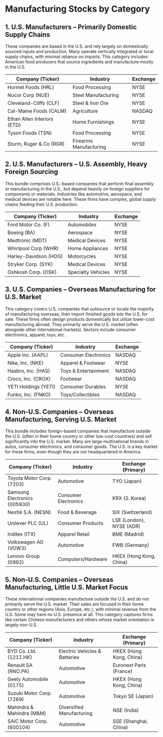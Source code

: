 # Manufacturing Stocks by Category

## 1. U.S. Manufacturers – Primarily Domestic Supply Chains

These companies are based in the U.S. and rely largely on domestically sourced inputs and production. Many operate vertically integrated or local supply chains, with minimal reliance on imports. This category includes American food producers that source ingredients and manufacture mostly in the U.S.

| Company (Ticker)         | Industry             | Exchange |
|--------------------------|----------------------|----------|
| Hormel Foods (HRL)       | Food Processing      | NYSE     |
| Nucor Corp (NUE)         | Steel Manufacturing  | NYSE     |
| Cleveland-Cliffs (CLF)   | Steel & Iron Ore     | NYSE     |
| Cal-Maine Foods (CALM)   | Agriculture          | NASDAQ   |
| Ethan Allen Interiors (ETD)| Home Furnishings     | NYSE     |
| Tyson Foods (TSN)        | Food Processing      | NYSE     |
| Sturm, Ruger & Co (RGR)  | Firearms Manufacturing | NYSE     |

## 2. U.S. Manufacturers – U.S. Assembly, Heavy Foreign Sourcing

This bundle comprises U.S.-based companies that perform final assembly or manufacturing in the U.S., but depend heavily on foreign suppliers for components or materials. Industries like automotive, aerospace, and medical devices are notable here. These firms have complex, global supply chains feeding their U.S. production.

| Company (Ticker)        | Industry           | Exchange |
|-------------------------|--------------------|----------|
| Ford Motor Co. (F)      | Automobiles        | NYSE     |
| Boeing (BA)             | Aerospace          | NYSE     |
| Medtronic (MDT)         | Medical Devices    | NYSE     |
| Whirlpool Corp (WHR)    | Home Appliances    | NYSE     |
| Harley-Davidson (HOG)   | Motorcycles        | NYSE     |
| Stryker Corp. (SYK)     | Medical Devices    | NYSE     |
| Oshkosh Corp. (OSK)     | Specialty Vehicles | NYSE     |

## 3. U.S. Companies – Overseas Manufacturing for U.S. Market

This category covers U.S. companies that outsource or locate the majority of manufacturing overseas, then import finished goods into the U.S. for sale. These firms often design products domestically but utilize lower-cost manufacturing abroad. They primarily serve the U.S. market (often alongside other international markets). Sectors include consumer electronics, apparel, toys, etc.

| Company (Ticker)        | Industry             | Exchange |
|-------------------------|----------------------|----------|
| Apple Inc. (AAPL)       | Consumer Electronics | NASDAQ   |
| Nike, Inc. (NKE)        | Apparel & Footwear   | NYSE     |
| Hasbro, Inc. (HAS)      | Toys & Entertainment | NASDAQ   |
| Crocs, Inc. (CROX)      | Footwear             | NASDAQ   |
| YETI Holdings (YETI)    | Consumer Durables    | NYSE     |
| Funko, Inc. (FNKO)      | Toys/Collectibles    | NASDAQ   |

## 4. Non-U.S. Companies – Overseas Manufacturing, Serving U.S. Market

This bundle includes foreign-based companies that manufacture outside the U.S. (often in their home country or other low-cost countries) and sell significantly into the U.S. market. Many are large multinational brands in autos, consumer electronics, and consumer goods. The U.S. is a key market for these firms, even though they are not headquartered in America.

| Company (Ticker)             | Industry             | Exchange (Primary)        |
|------------------------------|----------------------|---------------------------|
| Toyota Motor Corp. (7203)    | Automotive           | TYO (Japan)               |
| Samsung Electronics (005930) | Consumer Electronics | KRX (S. Korea)            |
| Nestlé S.A. (NESN)           | Food & Beverage      | SIX (Switzerland)         |
| Unilever PLC (UL)            | Consumer Products    | LSE (London), NYSE (ADR)  |
| Inditex (ITX)                | Apparel Retail       | BME (Madrid)              |
| Volkswagen AG (VOW3)         | Automotive           | FWB (Germany)             |
| Lenovo Group (0992)          | Computers/Hardware   | HKEX (Hong Kong, China) |

## 5. Non-U.S. Companies – Overseas Manufacturing, Little U.S. Market Focus

These international companies manufacture outside the U.S. and do not primarily serve the U.S. market. Their sales are focused in their home country or other regions (Asia, Europe, etc.), with minimal revenue from the U.S. Some may have no U.S. presence at all. This category captures firms like certain Chinese manufacturers and others whose market orientation is largely non-U.S.

| Company (Ticker)          | Industry                    | Exchange (Primary)        |
|---------------------------|-----------------------------|---------------------------|
| BYD Co. Ltd. (1211.HK)    | Electric Vehicles & Batteries | HKEX (Hong Kong, China) |
| Renault SA (RNO.PA)       | Automotive                  | Euronext Paris (France)   |
| Geely Automobile (0175)   | Automotive                  | HKEX (Hong Kong, China) |
| Suzuki Motor Corp. (7269) | Automotive                  | Tokyo SE (Japan)          |
| Mahindra & Mahindra (M&M) | Diversified Manufacturing   | NSE (India)               |
| SAIC Motor Corp. (600104) | Automotive                  | SSE (Shanghai, China)     | 